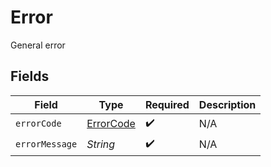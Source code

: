 # Error

General error


## Fields

| Field                                         | Type                                          | Required                                      | Description                                   |
| --------------------------------------------- | --------------------------------------------- | --------------------------------------------- | --------------------------------------------- |
| `errorCode`                                   | [ErrorCode](../../models/errors/ErrorCode.md) | :heavy_check_mark:                            | N/A                                           |
| `errorMessage`                                | *String*                                      | :heavy_check_mark:                            | N/A                                           |